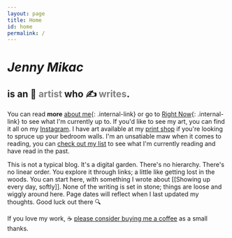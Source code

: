 ```yaml
---
layout: page
title: Home
id: home
permalink: /
---
```


# <span class="big"><em>Jenny Mikac</em></span>

## is an 🎨 <span style="color: grey">artist</span> who ✍️ <span style="color: grey">writes</span>.

You can read **more** [about me](./about){: .internal-link} or go to [Right Now](/right-now){: .internal-link} to see what I'm currently up to. If you'd like to see my art, you can find it all on my [Instagram](http://www.instagram.com/ykantjennypaint.jpg). I have art available at my [print shop](https://jrm.threadless.com/) if you're looking to spruce up your bedroom walls. I'm an unsatiable maw when it comes to reading, you can [check out my list](https://beta.readng.co/user/jennymikac) to see what I'm currently reading and have read in the past.

This is not a typical blog. It's a digital garden. There's no hierarchy. There's no linear order. You explore it through links; a little like getting lost in the woods. You can start here, with something I wrote about [[Showing up every day, softly]]. None of the writing is set in stone; things are loose and wiggly around here. Page dates will reflect when I last updated my thoughts. Good luck out there 🔍

If you love my work, ☕️ [please consider buying me a coffee](https://ko-fi.com/ykantjennypaint) as a small thanks.

<style>
  .wrapper {
    max-width: 46em;
  }
</style>
